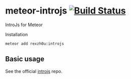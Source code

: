meteor-introjs [![Build Status](https://travis-ci.org/zhouzhuojie/meteor-introjs.svg?branch=master)](https://travis-ci.org/zhouzhuojie/meteor-introjs)
================

IntroJs for Meteor

Installation
```
meteor add rexzh0u:introjs
```

Basic usage
-------------

See the official [introjs](https://github.com/usablica/intro.js) repo.
